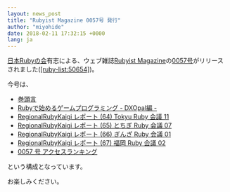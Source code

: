 ```yaml
---
layout: news_post
title: "Rubyist Magazine 0057号 発行"
author: "miyohide"
date: 2018-02-11 17:32:15 +0000
lang: ja
---
```


[日本Rubyの会][1]有志による、ウェブ雑誌[Rubyist Magazine][2]の[0057号][3]がリリースされました([\[ruby-list:50654\]][4])。

今号は、

* [巻頭言](http://magazine.rubyist.net/?0057-ForeWord)
* [Rubyで始めるゲームプログラミング - DXOpal編 -](http://magazine.rubyist.net/?0057-GameProgramingWithDXOpal)
* [RegionalRubyKaigi レポート (64) Tokyu Ruby 会議 11](http://magazine.rubyist.net/?0057-TokyuRubyKaigi11Report)
* [RegionalRubyKaigi レポート (65) とちぎ Ruby 会議 07](http://magazine.rubyist.net/?0057-TochigiRubyKaigi07Report)
* [RegionalRubyKaigi レポート (66) ぎんざ Ruby 会議 01](http://magazine.rubyist.net/?0057-GinzaRubyKaigi01Report)
* [RegionalRubyKaigi レポート (67) 福岡 Ruby 会議 02](http://magazine.rubyist.net/?0057-FukuokaRubyKaigi02Report)
* [0057 号 アクセスランキング](http://magazine.rubyist.net/?0057-RubyistMagazineRanking)

という構成となっています。

お楽しみください。

[1]: http://ruby-no-kai.org
[2]: http://magazine.rubyist.net/
[3]: http://magazine.rubyist.net/?0057
[4]: http://blade.nagaokaut.ac.jp/cgi-bin/scat.rb/ruby/ruby-list/50654
